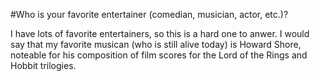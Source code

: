 #Who is your favorite entertainer (comedian, musician, actor, etc.)?

I have lots of favorite entertainers, so this is a hard one to anwer. I would say that my favorite musican (who is still alive today) is Howard Shore, noteable for his composition of film scores for the Lord of the Rings and Hobbit trilogies. 